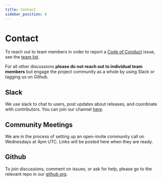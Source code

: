 ```yaml
---
title: Contact
sidebar_position: 6
---
```


# Contact

To reach out to team members in order to report a [Code of Conduct](/docs/community/coc) issue,
see the [team list](/docs/community/team).

For all other discussions **please do not reach out to individual team members**
but engage the project community as a whole by using Slack or tagging us on Github.

## Slack

We use slack to chat to users, post updates about releases, and coordinate with
contributors. You can join our channel [here][slack].

## Community Meetings

We are in the process of setting up an open-invite community call on Wednesdays
at 4pm UTC. Links will be posted here when they are ready.

## Github

To join discussions, comment on issues, or ask for help, please go to the relevant
repo in our [github org][gh].

[slack]: https://weave-community.slack.com/archives/C02KARWGR7S
[gh]: https://github.com/weaveworks-liquidmetal
